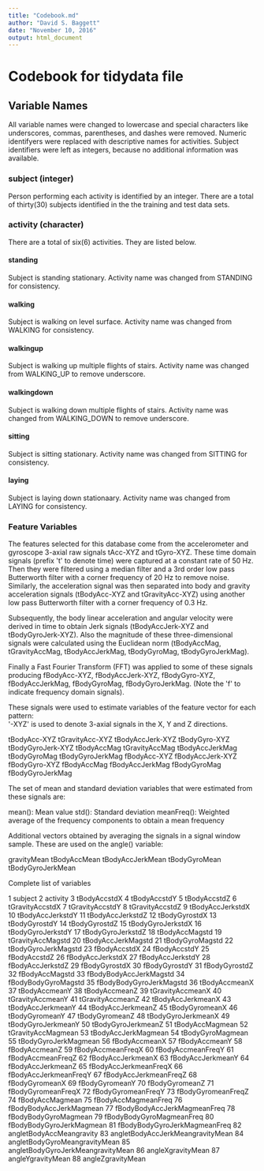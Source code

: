 ```yaml
---
title: "Codebook.md"
author: "David S. Baggett"
date: "November 10, 2016"
output: html_document
---
```


# Codebook for tidydata file

## Variable Names
All variable names were changed to lowercase and special characters like underscores, commas, parentheses, and dashes were removed. Numeric identifyers were replaced with descriptive names for activities.  Subject identifiers were left as integers, because no additional information was available.  

### subject (integer)
  Person performing each activity is identified by an integer.  There are a total of thirty(30) subjects identified in the the training and test data sets.
### activity (character)
  There are a total of six(6) activities.  They are listed below.
#### standing
  Subject is standing stationary.  Activity name was changed from STANDING for consistency.
#### walking
  Subject is walking on level surface.  Activity name was changed from WALKING for consistency.
#### walkingup
  Subject is walking up multiple flights of stairs.  Activity name was changed from WALKING_UP to remove underscore.
#### walkingdown
  Subject is walking down multiple flights of stairs.  Activity name was changed from WALKING_DOWN to remove underscore. 
#### sitting
  Subject is sitting stationary.  Activity name was changed from SITTING for consistency.
#### laying
  Subject is laying down stationaary.  Activity name was changed from LAYING for consistency.

### Feature Variables

The features selected for this database come from the accelerometer and gyroscope 3-axial raw signals tAcc-XYZ and tGyro-XYZ. These time domain signals (prefix 't' to denote time) were captured at a constant rate of 50 Hz. Then they were filtered using a median filter and a 3rd order low pass Butterworth filter with a corner frequency of 20 Hz to remove noise. Similarly, the acceleration signal was then separated into body and gravity acceleration signals (tBodyAcc-XYZ and tGravityAcc-XYZ) using another low pass Butterworth filter with a corner frequency of 0.3 Hz. 

Subsequently, the body linear acceleration and angular velocity were derived in time to obtain Jerk signals (tBodyAccJerk-XYZ and tBodyGyroJerk-XYZ). Also the magnitude of these three-dimensional signals were calculated using the Euclidean norm (tBodyAccMag, tGravityAccMag, tBodyAccJerkMag, tBodyGyroMag, tBodyGyroJerkMag). 

Finally a Fast Fourier Transform (FFT) was applied to some of these signals producing fBodyAcc-XYZ, fBodyAccJerk-XYZ, fBodyGyro-XYZ, fBodyAccJerkMag, fBodyGyroMag, fBodyGyroJerkMag. (Note the 'f' to indicate frequency domain signals). 

These signals were used to estimate variables of the feature vector for each pattern:  
'-XYZ' is used to denote 3-axial signals in the X, Y and Z directions.

tBodyAcc-XYZ
tGravityAcc-XYZ
tBodyAccJerk-XYZ
tBodyGyro-XYZ
tBodyGyroJerk-XYZ
tBodyAccMag
tGravityAccMag
tBodyAccJerkMag
tBodyGyroMag
tBodyGyroJerkMag
fBodyAcc-XYZ
fBodyAccJerk-XYZ
fBodyGyro-XYZ
fBodyAccMag
fBodyAccJerkMag
fBodyGyroMag
fBodyGyroJerkMag

The set of mean and standard deviation variables that were estimated from these signals are: 

mean(): Mean value
std(): Standard deviation
meanFreq(): Weighted average of the frequency components to obtain a mean frequency

Additional vectors obtained by averaging the signals in a signal window sample. These are used on the angle() variable:

gravityMean
tBodyAccMean
tBodyAccJerkMean
tBodyGyroMean
tBodyGyroJerkMean

Complete list of variables

1 subject
2 activity
3 tBodyAccstdX
4 tBodyAccstdY
5 tBodyAccstdZ
6 tGravityAccstdX
7 tGravityAccstdY
8 tGravityAccstdZ
9 tBodyAccJerkstdX
10 tBodyAccJerkstdY
11 tBodyAccJerkstdZ
12 tBodyGyrostdX
13 tBodyGyrostdY
14 tBodyGyrostdZ
15 tBodyGyroJerkstdX
16 tBodyGyroJerkstdY
17 tBodyGyroJerkstdZ
18 tBodyAccMagstd
19 tGravityAccMagstd
20 tBodyAccJerkMagstd
21 tBodyGyroMagstd
22 tBodyGyroJerkMagstd
23 fBodyAccstdX
24 fBodyAccstdY
25 fBodyAccstdZ
26 fBodyAccJerkstdX
27 fBodyAccJerkstdY
28 fBodyAccJerkstdZ
29 fBodyGyrostdX
30 fBodyGyrostdY
31 fBodyGyrostdZ
32 fBodyAccMagstd
33 fBodyBodyAccJerkMagstd
34 fBodyBodyGyroMagstd
35 fBodyBodyGyroJerkMagstd
36 tBodyAccmeanX
37 tBodyAccmeanY
38 tBodyAccmeanZ
39 tGravityAccmeanX
40 tGravityAccmeanY
41 tGravityAccmeanZ
42 tBodyAccJerkmeanX
43 tBodyAccJerkmeanY
44 tBodyAccJerkmeanZ
45 tBodyGyromeanX
46 tBodyGyromeanY
47 tBodyGyromeanZ
48 tBodyGyroJerkmeanX
49 tBodyGyroJerkmeanY
50 tBodyGyroJerkmeanZ
51 tBodyAccMagmean
52 tGravityAccMagmean
53 tBodyAccJerkMagmean
54 tBodyGyroMagmean
55 tBodyGyroJerkMagmean
56 fBodyAccmeanX
57 fBodyAccmeanY
58 fBodyAccmeanZ
59 fBodyAccmeanFreqX
60 fBodyAccmeanFreqY
61 fBodyAccmeanFreqZ
62 fBodyAccJerkmeanX
63 fBodyAccJerkmeanY
64 fBodyAccJerkmeanZ
65 fBodyAccJerkmeanFreqX
66 fBodyAccJerkmeanFreqY
67 fBodyAccJerkmeanFreqZ
68 fBodyGyromeanX
69 fBodyGyromeanY
70 fBodyGyromeanZ
71 fBodyGyromeanFreqX
72 fBodyGyromeanFreqY
73 fBodyGyromeanFreqZ
74 fBodyAccMagmean
75 fBodyAccMagmeanFreq
76 fBodyBodyAccJerkMagmean
77 fBodyBodyAccJerkMagmeanFreq
78 fBodyBodyGyroMagmean
79 fBodyBodyGyroMagmeanFreq
80 fBodyBodyGyroJerkMagmean
81 fBodyBodyGyroJerkMagmeanFreq
82 angletBodyAccMeangravity
83 angletBodyAccJerkMeangravityMean
84 angletBodyGyroMeangravityMean
85 angletBodyGyroJerkMeangravityMean
86 angleXgravityMean
87 angleYgravityMean
88 angleZgravityMean
